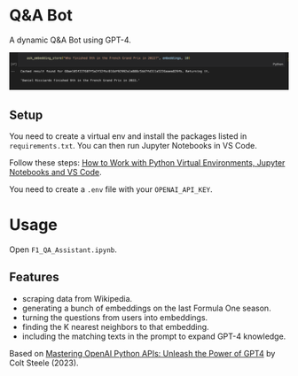 # Q&A Bot

A dynamic Q&A Bot using GPT-4.

<p align="center">
    <img src="screenshot.png">
</p>

## Setup

You need to create a virtual env and install the packages listed in `requirements.txt`. You can then run Jupyter Notebooks in VS Code.

Follow these steps: [How to Work with Python Virtual Environments, Jupyter Notebooks and VS Code](https://python.plainenglish.io/how-to-work-with-python-virtual-environments-jupyter-notebooks-and-vs-code-536fac3d93a1).

You need to create a `.env` file with your `OPENAI_API_KEY`.

# Usage

Open `F1_QA_Assistant.ipynb`.

## Features

- scraping data from Wikipedia.
- generating a bunch of embeddings on the last Formula One season.
- turning the questions from users into embeddings.
- finding the K nearest neighbors to that embedding.
- including the matching texts in the prompt to expand GPT-4 knowledge.

Based on [Mastering OpenAI Python APIs: Unleash the Power of GPT4](https://www.udemy.com/course/mastering-openai/) by Colt Steele (2023).
